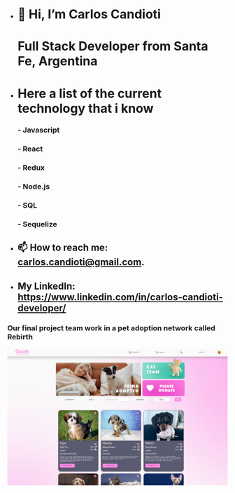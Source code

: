 - # 👋 Hi, I’m Carlos Candioti

  # Full Stack Developer from Santa Fe, Argentina



- # Here a list of the current technology that i know
  ### - Javascript
  ### - React
  ### - Redux
  ### - Node.js
  ### - SQL
  ### - Sequelize







- ## 📫 How to reach me: carlos.candioti@gmail.com.

- ## My LinkedIn: https://www.linkedin.com/in/carlos-candioti-developer/



### Our final project team work in a pet adoption network called Rebirth

![Alt](https://github.com/CarlosCandioti/CarlosCandioti/blob/main/Img/2022-08-16%2016_47_56-Window.png)
